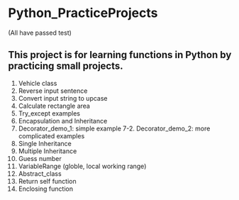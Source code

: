 # Python_PracticeProjects
(All have passed test)

## This project is for learning functions in Python by practicing small projects.

1. Vehicle class
2. Reverse input sentence
3. Convert input string to upcase
4. Calculate rectangle area
5. Try_except examples
6. Encapsulation and Inheritance 
7. Decorator_demo_1: simple example
7-2. Decorator_demo_2: more complicated examples
8. Single Inheritance
9. Multiple Inheritance
10. Guess number
11. VariableRange (globle, local working range)
12. Abstract_class
13. Return self function
14. Enclosing function

